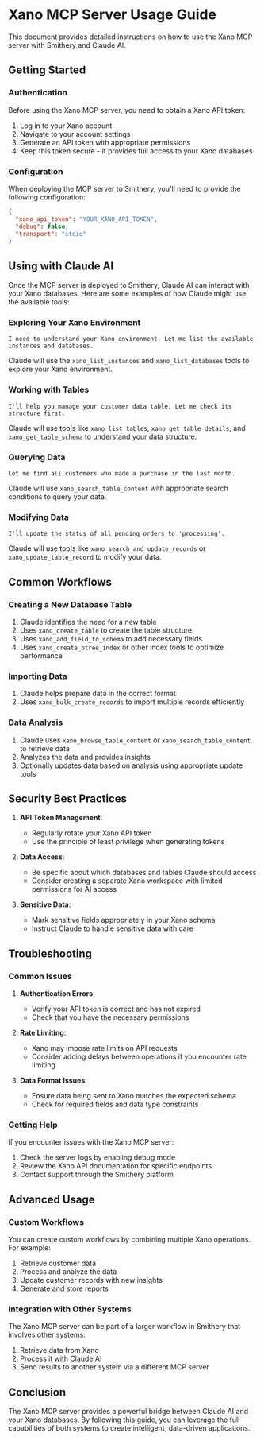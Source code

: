 # Xano MCP Server Usage Guide

This document provides detailed instructions on how to use the Xano MCP server with Smithery and Claude AI.

## Getting Started

### Authentication

Before using the Xano MCP server, you need to obtain a Xano API token:

1. Log in to your Xano account
2. Navigate to your account settings
3. Generate an API token with appropriate permissions
4. Keep this token secure - it provides full access to your Xano databases

### Configuration

When deploying the MCP server to Smithery, you'll need to provide the following configuration:

```json
{
  "xano_api_token": "YOUR_XANO_API_TOKEN",
  "debug": false,
  "transport": "stdio"
}
```

## Using with Claude AI

Once the MCP server is deployed to Smithery, Claude AI can interact with your Xano databases. Here are some examples of how Claude might use the available tools:

### Exploring Your Xano Environment

```
I need to understand your Xano environment. Let me list the available instances and databases.
```

Claude will use the `xano_list_instances` and `xano_list_databases` tools to explore your Xano environment.

### Working with Tables

```
I'll help you manage your customer data table. Let me check its structure first.
```

Claude will use tools like `xano_list_tables`, `xano_get_table_details`, and `xano_get_table_schema` to understand your data structure.

### Querying Data

```
Let me find all customers who made a purchase in the last month.
```

Claude will use `xano_search_table_content` with appropriate search conditions to query your data.

### Modifying Data

```
I'll update the status of all pending orders to 'processing'.
```

Claude will use tools like `xano_search_and_update_records` or `xano_update_table_record` to modify your data.

## Common Workflows

### Creating a New Database Table

1. Claude identifies the need for a new table
2. Uses `xano_create_table` to create the table structure
3. Uses `xano_add_field_to_schema` to add necessary fields
4. Uses `xano_create_btree_index` or other index tools to optimize performance

### Importing Data

1. Claude helps prepare data in the correct format
2. Uses `xano_bulk_create_records` to import multiple records efficiently

### Data Analysis

1. Claude uses `xano_browse_table_content` or `xano_search_table_content` to retrieve data
2. Analyzes the data and provides insights
3. Optionally updates data based on analysis using appropriate update tools

## Security Best Practices

1. **API Token Management**:
   - Regularly rotate your Xano API token
   - Use the principle of least privilege when generating tokens

2. **Data Access**:
   - Be specific about which databases and tables Claude should access
   - Consider creating a separate Xano workspace with limited permissions for AI access

3. **Sensitive Data**:
   - Mark sensitive fields appropriately in your Xano schema
   - Instruct Claude to handle sensitive data with care

## Troubleshooting

### Common Issues

1. **Authentication Errors**:
   - Verify your API token is correct and has not expired
   - Check that you have the necessary permissions

2. **Rate Limiting**:
   - Xano may impose rate limits on API requests
   - Consider adding delays between operations if you encounter rate limiting

3. **Data Format Issues**:
   - Ensure data being sent to Xano matches the expected schema
   - Check for required fields and data type constraints

### Getting Help

If you encounter issues with the Xano MCP server:

1. Check the server logs by enabling debug mode
2. Review the Xano API documentation for specific endpoints
3. Contact support through the Smithery platform

## Advanced Usage

### Custom Workflows

You can create custom workflows by combining multiple Xano operations. For example:

1. Retrieve customer data
2. Process and analyze the data
3. Update customer records with new insights
4. Generate and store reports

### Integration with Other Systems

The Xano MCP server can be part of a larger workflow in Smithery that involves other systems:

1. Retrieve data from Xano
2. Process it with Claude AI
3. Send results to another system via a different MCP server

## Conclusion

The Xano MCP server provides a powerful bridge between Claude AI and your Xano databases. By following this guide, you can leverage the full capabilities of both systems to create intelligent, data-driven applications.
